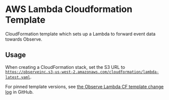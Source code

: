 # AWS Lambda Cloudformation Template

CloudFormation template which sets up a Lambda to forward event data towards Observe.

## Usage

When creating a CloudFormation stack, set the S3 URL to [`https://observeinc.s3-us-west-2.amazonaws.com/cloudformation/lambda-latest.yaml`](https://observeinc.s3-us-west-2.amazonaws.com/cloudformation/lambda-latest.yaml).

For pinned template versions, see [the Observe Lambda CF template change log](https://github.com/observeinc/cloudformation-aws-lambda/blob/main/CHANGELOG.md) in GitHub.